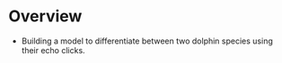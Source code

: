 # Overview
 - Building a model to differentiate between two dolphin species using their echo clicks.